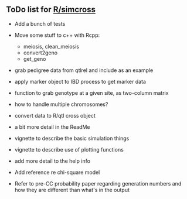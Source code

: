 
## ToDo list for [R/simcross](http://github.com/kbroman/simcross)

- Add a bunch of tests

- Move some stuff to c++ with Rcpp:

  - meiosis, clean_meiosis
  - convert2geno
  - get_geno

- grab pedigree data from qtlrel and include as an example
- apply marker object to IBD process to get marker data
- function to grab genotype at a given site, as two-column matrix
- how to handle multiple chromosomes?
- convert data to R/qtl cross object
- a bit more detail in the ReadMe
- vignette to describe the basic simulation things
- vignette to describe use of plotting functions
- add more detail to the help info
- Add reference re chi-square model
- Refer to pre-CC probability paper regarding generation numbers and
  how they are different than what's in the output

